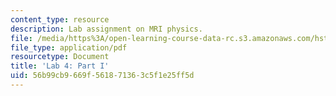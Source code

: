 ```yaml
---
content_type: resource
description: Lab assignment on MRI physics.
file: /media/https%3A/open-learning-course-data-rc.s3.amazonaws.com/hst-583-functional-magnetic-resonance-imaging-data-acquisition-and-analysis-fall-2008/56b99cb9669f561871363c5f1e25ff5d_lab4a_rg.pdf
file_type: application/pdf
resourcetype: Document
title: 'Lab 4: Part I'
uid: 56b99cb9-669f-5618-7136-3c5f1e25ff5d
---
```

